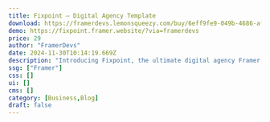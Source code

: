 ```yaml
---
title: Fixpoint — Digital Agency Template
download: https://framerdevs.lemonsqueezy.com/buy/6eff9fe9-049b-4686-af90-3de8d843e3b9
demo: https://fixpoint.framer.website/?via=framerdevs
price: 29
author: "FramerDevs"
date: 2024-11-30T10:14:19.669Z
description: "Introducing Fixpoint, the ultimate digital agency Framer template. It contains 2 unique home pages, 20 completed pages, and 5 CMS settings that may be configured. Elevate your website's appearance with elegance and simplicity."
ssg: ["Framer"]
css: []
ui: []
cms: []
category: [Business,Blog]
draft: false
---
```

